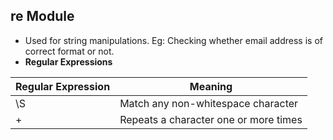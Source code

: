 ## re Module
- Used for string manipulations. Eg: Checking whether email address is of correct format or not.
- **Regular Expressions**

|Regular Expression|Meaning|
|---|---|
|\S |Match any non-whitespace character|
|+ |Repeats a character one or more times|

